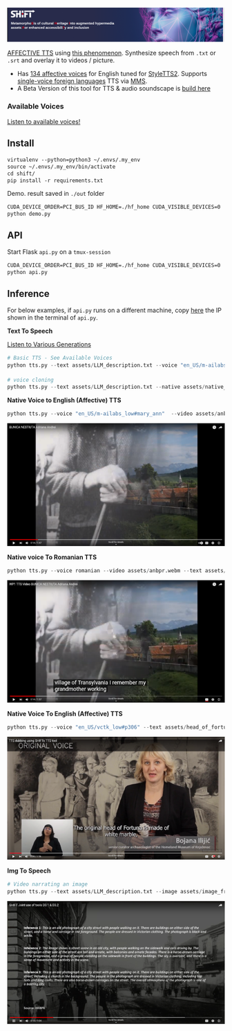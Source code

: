 [![SHIFT TTS](assets/shift_banner.png)](https://shift-europe.eu/)

[AFFECTIVE TTS](https://shift-europe.eu/) using [this phenomenon](https://huggingface.co/dkounadis/artificial-styletts2/discussions/2). Synthesize speech from `.txt` or `.srt` and overlay it to videos / picture.
  - Has [134 affective voices](https://audeering.github.io/shift/) for English tuned for [StyleTTS2](https://github.com/yl4579/StyleTTS2). Supports [single-voice foreign languages](https://github.com/audeering/shift/blob/main/Utils/all_langs.csv) TTS via [MMS](https://huggingface.co/spaces/mms-meta/MMS).
  - A Beta Version of this tool for TTS & audio soundscape is [build here](https://huggingface.co/dkounadis/artificial-styletts2)

### Available Voices

<a href="https://audeering.github.io/shift/">Listen to available voices!</a>

## Install

```
virtualenv --python=python3 ~/.envs/.my_env
source ~/.envs/.my_env/bin/activate
cd shift/
pip install -r requirements.txt
```

Demo. result saved in `./out` folder

```
CUDA_DEVICE_ORDER=PCI_BUS_ID HF_HOME=./hf_home CUDA_VISIBLE_DEVICES=0 python demo.py
```

## API

Start Flask `api.py` on a `tmux-session`

```
CUDA_DEVICE_ORDER=PCI_BUS_ID HF_HOME=./hf_home CUDA_VISIBLE_DEVICES=0 python api.py
```

## Inference

For below examples, if `api.py` runs on a different machine, copy [here](https://github.com/audeering/shift/blob/main/tts.py#L85) the IP shown in the terminal of `api.py`.


**Text To Speech**

[Listen to Various Generations](https://huggingface.co/dkounadis/artificial-styletts2/discussions/4)

```python
# Basic TTS - See Available Voices
python tts.py --text assets/LLM_description.txt --voice "en_US/m-ailabs_low#mary_ann"

# voice cloning
python tts.py --text assets/LLM_description.txt --native assets/native_voice.wav
```

**Native Voice to English (Affective) TTS**

```python
python tts.py --voice "en_US/m-ailabs_low#mary_ann"  --video assets/anbpr.webm --text assets/anbpr.en.srt
```

[![Native voice > TTS (en)](assets/native_video_thumb.png)](https://youtu.be/9tecQ6amHaY)

**Native voice To Romanian TTS**

```python
python tts.py --voice romanian --video assets/anbpr.webm --text assets/anbpr.ro.srt
```

[![Native voice > TTS (ro)](assets/tts_video_thumb.png)](https://youtu.be/6bYcD2IZvoU)


**Native Voice To English (Affective) TTS**

```python
python tts.py --voice "en_US/vctk_low#p306" --text assets/head_of_fortuna_en.srt --video assets/head_of_fortuna.mp4
```

[![Review demo SHIFT](assets/review_demo_thumb.png)](https://www.youtube.com/watch?v=bpt7rOBENcQ)

**Img To Speech**

```python
# Video narrating an image
python tts.py --text assets/LLM_description.txt --image assets/image_from_T31.jpg --voice "en_US/cmu-arctic_low#jmk"
```

[![Captions To Video](assets/caption_to_video_thumb.png)](https://youtu.be/EjZpa8NI_gA)


